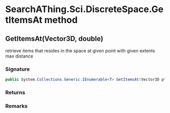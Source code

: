# SearchAThing.Sci.DiscreteSpace<T>.GetItemsAt method
## GetItemsAt(Vector3D, double)
retrieve items that resides in the space at given point with given extents max distance

### Signature
```csharp
public System.Collections.Generic.IEnumerable<T> GetItemsAt(Vector3D pt, double maxDist)
```
### Returns

### Remarks


